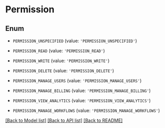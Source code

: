 # Permission


## Enum

* `PERMISSION_UNSPECIFIED` (value: `'PERMISSION_UNSPECIFIED'`)

* `PERMISSION_READ` (value: `'PERMISSION_READ'`)

* `PERMISSION_WRITE` (value: `'PERMISSION_WRITE'`)

* `PERMISSION_DELETE` (value: `'PERMISSION_DELETE'`)

* `PERMISSION_MANAGE_USERS` (value: `'PERMISSION_MANAGE_USERS'`)

* `PERMISSION_MANAGE_BILLING` (value: `'PERMISSION_MANAGE_BILLING'`)

* `PERMISSION_VIEW_ANALYTICS` (value: `'PERMISSION_VIEW_ANALYTICS'`)

* `PERMISSION_MANAGE_WORKFLOWS` (value: `'PERMISSION_MANAGE_WORKFLOWS'`)

[[Back to Model list]](../README.md#documentation-for-models) [[Back to API list]](../README.md#documentation-for-api-endpoints) [[Back to README]](../README.md)


